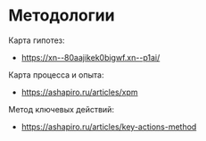 # Методологии

Карта гипотез:
- https://xn--80aajikek0bigwf.xn--p1ai/

Карта процесса и опыта:
- https://ashapiro.ru/articles/xpm

Метод ключевых действий:
- https://ashapiro.ru/articles/key-actions-method

